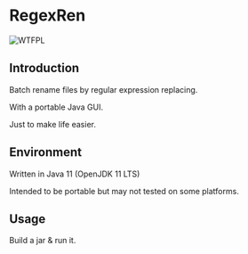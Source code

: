 # RegexRen

![WTFPL](http://www.wtfpl.net/wp-content/uploads/2012/12/wtfpl-badge-2.png)

## Introduction

Batch rename files by regular expression replacing.

With a portable Java GUI.

Just to make life easier.

## Environment

Written in Java 11 (OpenJDK 11 LTS)

Intended to be portable but may not tested on some platforms.


## Usage

Build a jar & run it.
